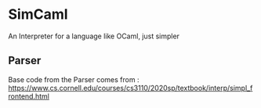 # SimCaml
An Interpreter for a language like OCaml, just simpler

## Parser 
Base code from the Parser comes from : 
https://www.cs.cornell.edu/courses/cs3110/2020sp/textbook/interp/simpl_frontend.html


